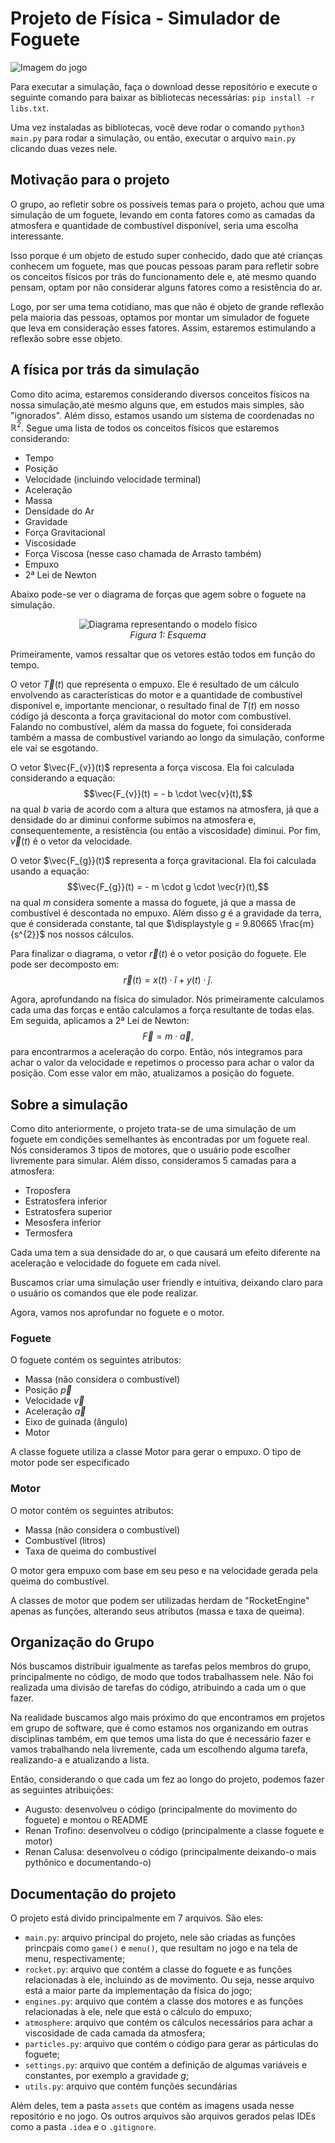 # Projeto de Física - Simulador de Foguete
![Imagem do jogo](https://raw.githubusercontent.com/renan823/simulador/refs/heads/main/assets/game.png)

Para executar a simulação, faça o download desse repositório e execute o seguinte comando para baixar as bibliotecas necessárias: `pip install -r libs.txt`.

Uma vez instaladas as bibliotecas, você deve rodar o comando `python3 main.py` para rodar a simulação, ou então, executar o arquivo `main.py` clicando duas vezes nele.
## Motivação para o projeto
O grupo, ao refletir sobre os possíveis temas para o projeto, achou que uma simulação de um foguete, levando em conta fatores como as camadas da atmosfera e quantidade de combustível disponível, seria uma escolha interessante. 

Isso porque é um objeto de estudo super conhecido, dado que até crianças conhecem um foguete, mas que poucas pessoas param para refletir sobre os conceitos físicos por trás do funcionamento dele e, até mesmo quando pensam, optam por não considerar alguns fatores como a resistência do ar. 

Logo, por ser uma tema cotidiano, mas que não é objeto de grande reflexão pela maioria das pessoas, optamos por montar um simulador de foguete que leva em consideração esses fatores. Assim, estaremos estimulando a reflexão sobre esse objeto.

## A física por trás da simulação
Como dito acima, estaremos considerando diversos conceitos físicos na nossa simulação,até mesmo alguns que, em estudos mais simples, são "ignorados". Além disso, estamos usando um sistema de coordenadas no $\mathbb{R}^{2}$. Segue uma lista de todos os conceitos físicos que estaremos considerando:
- Tempo
- Posição
- Velocidade (incluindo velocidade terminal)
- Aceleração
- Massa
- Densidade do Ar
- Gravidade
- Força Gravitacional
- Viscosidade
- Força Viscosa (nesse caso chamada de Arrasto também)
- Empuxo
- 2ª Lei de Newton

Abaixo pode-se ver o diagrama de forças que agem sobre o foguete na simulação.
<p align="center">
  <img src="assets/diagrama.png" alt="Diagrama representando o modelo físico">
  <br>
  <em>Figura 1: Esquema</em>
</p>

Primeiramente, vamos ressaltar que os vetores estão todos em função do tempo.

O vetor $\vec{T}(t)$ que representa o empuxo. Ele é resultado de um cálculo envolvendo as características do motor e a quantidade de combustível disponível e, importante mencionar, o resultado final de $T(t)$ em nosso código já desconta a força gravitacional do motor com combustível. Falando no combustível, além da massa do foguete, foi considerada também a massa de combustível variando ao longo da simulação, conforme ele vai se esgotando.

O vetor $\vec{F_{v}}(t)$ representa a força viscosa. Ela foi calculada considerando a equação: $$\vec{F_{v}}(t) = - b \cdot \vec{v}(t),$$ na qual $b$ varia de acordo com a altura que estamos na atmosfera, já que a densidade do ar diminui conforme subimos na atmosfera e, consequentemente, a resistência (ou então a viscosidade) diminui. Por fim, $\vec{v}(t)$ é o vetor da velocidade.

O vetor $\vec{F_{g}}(t)$ representa a força gravitacional. Ela foi calculada usando a equação: $$\vec{F_{g}}(t) = - m \cdot g \cdot \vec{r}(t),$$ na qual $m$ considera somente a massa do foguete, já que a massa de combustível é descontada no empuxo. Além disso $g$ é a gravidade da terra, que é considerada constante, tal que $\displaystyle g = 9.80665 \frac{m}{s^{2}}$ nos nossos cálculos.

Para finalizar o diagrama, o vetor $\vec{r}(t)$ é o vetor posição do foguete. Ele pode ser decomposto em: $$\vec{r}(t) = x(t) \cdot \hat{i} + y(t) \cdot \hat{j}.$$

Agora, aprofundando na física do simulador. Nós primeiramente calculamos cada uma das forças e então calculamos a força resultante de todas elas. Em seguida, aplicamos a 2ª Lei de Newton: $$\vec{F} = m \cdot \vec{a},$$ para encontrarmos a aceleração do corpo. Então, nós integramos para achar o valor da velocidade e repetimos o processo para achar o valor da posição. Com esse valor em mão, atualizamos a posição do foguete.
## Sobre a simulação
Como dito anteriormente, o projeto trata-se de uma simulação de um foguete em condições semelhantes às encontradas por um foguete real. Nós consideramos 3 tipos de motores, que o usuário pode escolher livremente para simular. Além disso, consideramos 5 camadas para a atmosfera:
- Troposfera
- Estratosfera inferior
- Estratosfera superior
- Mesosfera inferior
- Termosfera

Cada uma tem a sua densidade do ar, o que causará um efeito diferente na aceleração e velocidade do foguete em cada nível.

Buscamos criar uma simulação user friendly e intuitiva, deixando claro para o usuário os comandos que ele pode realizar.

Agora, vamos nos aprofundar no foguete e o motor.
### Foguete
O foguete contém os seguintes atributos:
- Massa (não considera o combustível)
- Posição $\vec{p}$
- Velocidade $\vec{v}$
- Aceleração $\vec{a}$
- Eixo de guinada (ângulo) 
- Motor 

A classe foguete utiliza a classe Motor para gerar o empuxo.
O tipo de motor pode ser especificado

### Motor
O motor contém os seguintes atributos:
- Massa (não considera o combustível)
- Combustível (litros)
- Taxa de queima do combustível

O motor gera empuxo com base em seu peso e na velocidade gerada pela queima do combustível.

A classes de motor que podem ser utilizadas herdam de "RocketEngine" apenas as funções, alterando seus atributos (massa e taxa de queima).

## Organização do Grupo
Nós buscamos distribuir igualmente as tarefas pelos membros do grupo, principalmente no código, de modo que todos trabalhassem nele. Não foi realizada uma divisão de tarefas do código, atribuindo a cada um o que fazer. 

Na realidade buscamos algo mais próximo do que encontramos em projetos em grupo de software, que é como estamos nos organizando em outras disciplinas também, em que temos uma lista do que é necessário fazer e vamos trabalhando nela livremente, cada um escolhendo alguma tarefa, realizando-a e atualizando a lista.

Então, considerando o que cada um fez ao longo do projeto, podemos fazer as seguintes atribuições:
- Augusto: desenvolveu o código (principalmente do movimento do foguete) e montou o README
- Renan Trofino: desenvolveu o código (principalmente a classe foguete e motor)
- Renan Calusa: desenvolveu o código (principalmente deixando-o mais pythônico e documentando-o)
## Documentação do projeto
O projeto está divido principalmente em 7 arquivos. São eles:
- `main.py`: arquivo principal do projeto, nele são criadas as funções princpais como `game()` e `menu()`, que resultam no jogo e na tela de menu, respectivamente;
- `rocket.py`: arquivo que contém a classe do foguete e as funções relacionadas à ele, incluindo as de movimento. Ou seja, nesse arquivo está a maior parte da implementação da física do jogo;
- `engines.py`: arquivo que contém a classe dos motores e as funções relacionadas à ele, nele que está o cálculo do empuxo;
- `atmosphere`: arquivo que contém os cálculos necessários para achar a viscosidade de cada camada da atmosfera;
- `particles.py`: arquivo que contém o código para gerar as párticulas do foguete;
- `settings.py`: arquivo que contém a definição de algumas variáveis e constantes, por exemplo a gravidade $g$;
- `utils.py`: arquivo que contém funções secundárias

Além deles, tem a pasta `assets` que contém as imagens usada nesse repositório e no jogo. Os outros arquivos são arquivos gerados pelas IDEs como a pasta `.idea` e o `.gitignore`.
